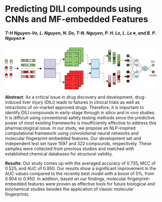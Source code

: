 # Predicting DILI compounds using CNNs and MF-embedded Features
##### T-H Nguyen-Vo, L. Nguyen, N. Do, T-N. Nguyen, P. H. Le, L. Le∗, and B. P. Nguyen∗

![alt text](https://github.com/mldlproject/2020-DILI-CNN-MFE/blob/master/FP2VEC_DILI-Graphical_abstract.jpg)

**Abstract**: As a critical issue in drug discovery and development, drug-induced liver injury (DILI) leads to failures in 
clinical trials as well as retractions of on-market approved drugs. Therefore, it is important to identify DILI compounds in 
early-stage through in silico and in vivo studies. It is difficult using conventional safety testing methods since the predictive 
power of most existing frameworks is insufficiently effective to address this pharmacological issue. In our study, we propose an 
NLP-inspired computational framework using convolutional neural networks and molecular fingerprint-embedded features. Our development 
set and independent test set have 1597 and 322 compounds, respectively. These samples were collected from previous studies and matched 
with established chemical databases for structural validity.

**Results**: Our study comes up with the averaged accuracy of 0.735, MCC of 0.525, and AUC of 0.950. Our results show a significant 
improvement in the AUC values compared to the recently best model with a boost of 5%, from 0.904 to 0.950. In addition, based on our 
findings, molecular fingerprint-embedded features were proven as effective tools for future biological and biochemical studies besides 
the application of classic molecular fingerprints.
